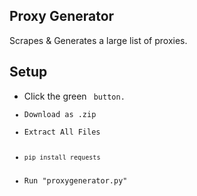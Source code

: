 ## Proxy Generator
Scrapes &amp; Generates a large list of proxies.

## Setup
+ Click the green <Code> button.
+ Download as .zip
+ Extract All Files
+ ``` ph
  pip install requests
  ```
+ Run "proxygenerator.py"
